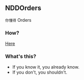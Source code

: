 ## NDDOrders

`你懂得` Orders

### How?

[Here](http://nndorders.blahgeek.com)

### What's this?

- If you know it, you already know.
- If you don't, you shouldn't.
